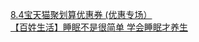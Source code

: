   
[8.4宝天猫聚划算优惠券 (优惠专场）](http://www.dianyue.me/archives/205/3nopsp8xdrs97gsj/)  
[【百姓生活】睡眠不是很简单 学会睡眠才养生](http://www.dianyue.me/archives/316/ktf055l28l0808zp/)